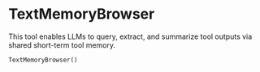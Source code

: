 # TextMemoryBrowser

This tool enables LLMs to query, extract, and summarize tool outputs via shared short-term tool memory.

```python
TextMemoryBrowser()
```
